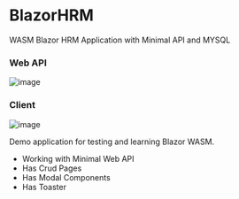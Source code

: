 # BlazorHRM
WASM Blazor HRM Application with Minimal API and MYSQL

### Web API
![image](https://user-images.githubusercontent.com/16222645/183634776-6b0c1063-908c-4971-ba0f-e111b1fe2825.png)

### Client
![image](https://user-images.githubusercontent.com/16222645/183635778-42229167-da1c-486e-9e14-3d31078235f6.png)

Demo application for testing and learning Blazor WASM.
- Working with Minimal Web API
- Has Crud Pages
- Has Modal Components
- Has Toaster
